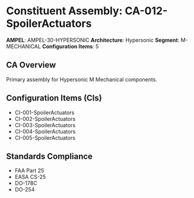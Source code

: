 # Constituent Assembly: CA-012-SpoilerActuators

**AMPEL**: AMPEL-30-HYPERSONIC
**Architecture**: Hypersonic
**Segment**: M-MECHANICAL
**Configuration Items**: 5

## CA Overview
Primary assembly for Hypersonic M Mechanical components.

## Configuration Items (CIs)
- CI-001-SpoilerActuators
- CI-002-SpoilerActuators
- CI-003-SpoilerActuators
- CI-004-SpoilerActuators
- CI-005-SpoilerActuators

## Standards Compliance
- FAA Part 25
- EASA CS-25
- DO-178C
- DO-254
